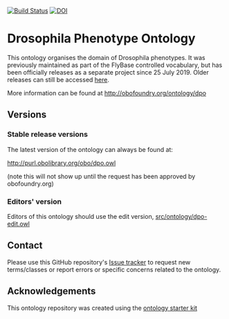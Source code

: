 [![Build Status](https://travis-ci.com/FlyBase/drosophila-phenotype-ontology.svg?branch=master)](https://travis-ci.com/FlyBase/drosophila-phenotype-ontology)
[![DOI](https://zenodo.org/badge/13996/FlyBase/drosophila-phenotype-ontology.svg)](https://zenodo.org/badge/latestdoi/13996/FlyBase/drosophila-phenotype-ontology)

# Drosophila Phenotype Ontology

This ontology organises the domain of Drosophila phenotypes. It was previously maintained as part of the FlyBase controlled vocabulary, but has been officially releases as a separate project since 25 July 2019. Older releases can still be accessed [here](https://github.com/FlyBase/flybase-controlled-vocabulary/tree/master/releases). 

More information can be found at http://obofoundry.org/ontology/dpo

## Versions

### Stable release versions

The latest version of the ontology can always be found at:

http://purl.obolibrary.org/obo/dpo.owl

(note this will not show up until the request has been approved by obofoundry.org)

### Editors' version

Editors of this ontology should use the edit version, [src/ontology/dpo-edit.owl](src/ontology/dpo-edit.owl)

## Contact

Please use this GitHub repository's [Issue tracker](https://github.com/FlyBase/drosophila-phenotype-ontology/issues) to request new terms/classes or report errors or specific concerns related to the ontology.

## Acknowledgements

This ontology repository was created using the [ontology starter kit](https://github.com/INCATools/ontology-starter-kit)
